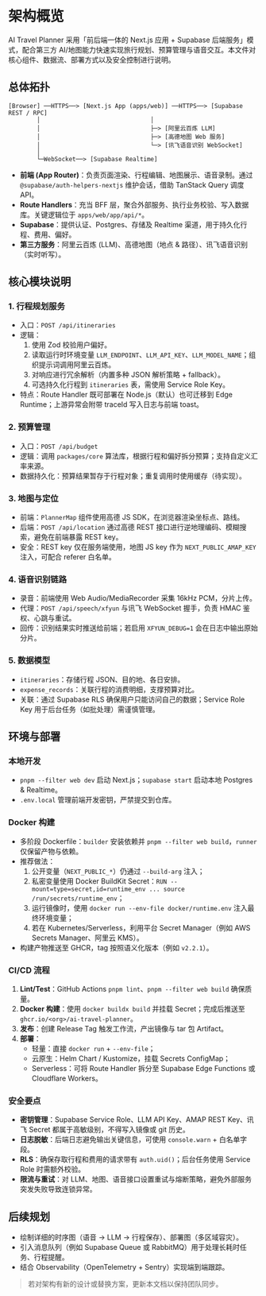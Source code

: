 # 架构概览

AI Travel Planner 采用「前后端一体的 Next.js 应用 + Supabase 后端服务」模式，配合第三方 AI/地图能力快速实现旅行规划、预算管理与语音交互。本文件对核心组件、数据流、部署方式以及安全控制进行说明。

## 总体拓扑

```
[Browser] ──HTTPS──> [Next.js App (apps/web)] ──HTTPS──> [Supabase REST / RPC]
		│                               │
		│                               ├─> [阿里云百炼 LLM]
		│                               ├─> [高德地图 Web 服务]
		│                               └─> [讯飞语音识别 WebSocket]
		│
		└─WebSocket──> [Supabase Realtime]
```

- **前端 (App Router)**：负责页面渲染、行程编辑、地图展示、语音录制。通过 `@supabase/auth-helpers-nextjs` 维护会话，借助 TanStack Query 调度 API。
- **Route Handlers**：充当 BFF 层，聚合外部服务、执行业务校验、写入数据库。关键逻辑位于 `apps/web/app/api/*`。
- **Supabase**：提供认证、Postgres、存储及 Realtime 渠道，用于持久化行程、费用、偏好。
- **第三方服务**：阿里云百炼 (LLM)、高德地图（地点 & 路径）、讯飞语音识别（实时听写）。

## 核心模块说明

### 1. 行程规划服务
- 入口：`POST /api/itineraries`
- 逻辑：
	1. 使用 Zod 校验用户偏好。
	2. 读取运行时环境变量 `LLM_ENDPOINT`、`LLM_API_KEY`、`LLM_MODEL_NAME`；组织提示词调用阿里云百炼。
	3. 对响应进行冗余解析（内置多种 JSON 解析策略 + fallback）。
	4. 可选持久化行程到 `itineraries` 表，需使用 Service Role Key。
- 特点：Route Handler 既可部署在 Node.js（默认）也可迁移到 Edge Runtime；上游异常会附带 traceId 写入日志与前端 toast。

### 2. 预算管理
- 入口：`POST /api/budget`
- 逻辑：调用 `packages/core` 算法库，根据行程和偏好拆分预算；支持自定义汇率来源。
- 数据持久化：预算结果暂存于行程对象；重复调用时使用缓存（待实现）。

### 3. 地图与定位
- 前端：`PlannerMap` 组件使用高德 JS SDK，在浏览器渲染坐标点、路线。
- 后端：`POST /api/location` 通过高德 REST 接口进行逆地理编码、模糊搜索，避免在前端暴露 REST key。
- 安全：REST key 仅在服务端使用，地图 JS key 作为 `NEXT_PUBLIC_AMAP_KEY` 注入，可配合 referer 白名单。

### 4. 语音识别链路
- 录音：前端使用 Web Audio/MediaRecorder 采集 16kHz PCM，分片上传。
- 代理：`POST /api/speech/xfyun` 与讯飞 WebSocket 握手，负责 HMAC 鉴权、心跳与重试。
- 回传：识别结果实时推送给前端；若启用 `XFYUN_DEBUG=1` 会在日志中输出原始分片。

### 5. 数据模型
- `itineraries`：存储行程 JSON、目的地、各日安排。
- `expense_records`：关联行程的消费明细，支撑预算对比。
- 关联：通过 Supabase RLS 确保用户只能访问自己的数据；Service Role Key 用于后台任务（如批处理）需谨慎管理。

## 环境与部署

### 本地开发
- `pnpm --filter web dev` 启动 Next.js；`supabase start` 启动本地 Postgres & Realtime。
- `.env.local` 管理前端开发密钥，严禁提交到仓库。

### Docker 构建
- 多阶段 Dockerfile：`builder` 安装依赖并 `pnpm --filter web build`，`runner` 仅保留产物与依赖。
- 推荐做法：
	1. 公开变量（`NEXT_PUBLIC_*`）仍通过 `--build-arg` 注入；
	2. 私密变量使用 Docker BuildKit Secret：`RUN --mount=type=secret,id=runtime_env ... source /run/secrets/runtime_env`；
	3. 运行镜像时，使用 `docker run --env-file docker/runtime.env` 注入最终环境变量；
	4. 若在 Kubernetes/Serverless，利用平台 Secret Manager（例如 AWS Secrets Manager、阿里云 KMS）。
- 构建产物推送至 GHCR，tag 按照语义化版本（例如 `v2.2.1`）。

### CI/CD 流程
1. **Lint/Test**：GitHub Actions `pnpm lint`、`pnpm --filter web build` 确保质量。
2. **Docker 构建**：使用 `docker buildx build` 并挂载 Secret；完成后推送至 `ghcr.io/<org>/ai-travel-planner`。
3. **发布**：创建 Release Tag 触发工作流，产出镜像与 tar 包 Artifact。
4. **部署**：
	 - 轻量：直接 `docker run` + `--env-file`；
	 - 云原生：Helm Chart / Kustomize，挂载 Secrets ConfigMap；
	 - Serverless：可将 Route Handler 拆分至 Supabase Edge Functions 或 Cloudflare Workers。

### 安全要点
- **密钥管理**：Supabase Service Role、LLM API Key、AMAP REST Key、讯飞 Secret 都属于高敏级别，不得写入镜像或 git 历史。
- **日志脱敏**：后端日志避免输出关键信息，可使用 `console.warn` + 白名单字段。
- **RLS**：确保存取行程和费用的请求带有 `auth.uid()`；后台任务使用 Service Role 时需额外校验。
- **限流与重试**：对 LLM、地图、语音接口设置重试与熔断策略，避免外部服务突发失败导致连锁异常。

## 后续规划
- 绘制详细的时序图（语音 → LLM → 行程保存）、部署图（多区域容灾）。
- 引入消息队列（例如 Supabase Queue 或 RabbitMQ）用于处理长耗时任务、行程提醒。
- 结合 Observability（OpenTelemetry + Sentry）实现端到端跟踪。

> 若对架构有新的设计或替换方案，更新本文档以保持团队同步。
